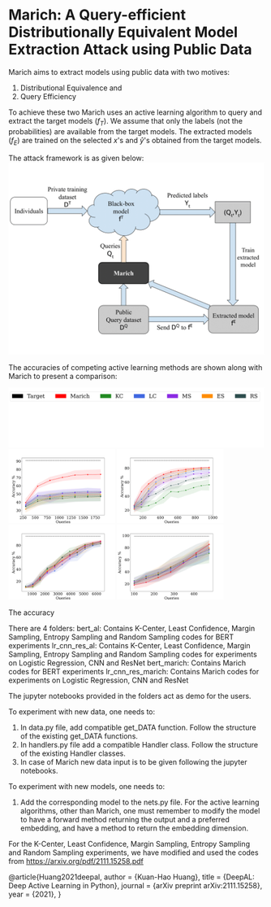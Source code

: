 # Marich: A Query-efficient Distributionally Equivalent Model Extraction Attack using Public Data

Marich aims to extract models using public data with two motives:
1. Distributional Equivalence and
2. Query Efficiency

To achieve these two Marich uses an active learning algorithm to query and extract the target models $(f_T)$. We assume that only the labels (not the probabilities) are available from the target models. The extracted models $(f_E)$ are trained on the selected $x$'s and $\hat{y}$'s obtained from the target models.

The attack framework is as given below:
![My Image](figures/attack_framework.png)

The accuracies of competing active learning methods are shown along with Marich to present a comparison:

<img src="figures/legend.png">
<img src="figures/LR_emnist.png" width="210" title="LR extracted using EMNIST"/> <img src="figures/LR_cifar.png" width="210" title="LR extracted using CIFAR10"/>
<img src="figures/CNN_emnist.png" width="210" title="CNN extracted using EMNIST"/> <img src="figures/bert_acc.png" width="210" title="BERT extracted using AGNEWS"/>

The accuracy 

There are 4 folders:
bert_al: Contains K-Center, Least Confidence, Margin Sampling, Entropy Sampling and Random Sampling codes for BERT experiments
lr_cnn_res_al: Contains K-Center, Least Confidence, Margin Sampling, Entropy Sampling and Random Sampling codes for experiments on Logistic Regression, CNN and ResNet
bert_marich: Contains Marich codes for BERT experiments
lr_cnn_res_marich: Contains Marich codes for experiments on Logistic Regression, CNN and ResNet

The jupyter notebooks provided in the folders act as demo for the users.

To experiment with new data, one needs to:
1. In data.py file, add compatible get_DATA function. Follow the structure of the existing get_DATA functions.
2. In handlers.py file add a compatible Handler class. Follow the structure of the existing Handler classes.
3. In case of Marich new data input is to be given following the jupyter notebooks.

To experiment with new models, one needs to:
1. Add the corresponding model to the nets.py file. For the active learning algorithms, other than Marich, one must remember to modify the model to have a forward method returning the output and a preferred embedding, and have a method to return the embedding dimension.


For the K-Center, Least Confidence, Margin Sampling, Entropy Sampling and Random Sampling experiments, we have modified and used the codes from https://arxiv.org/pdf/2111.15258.pdf


@article{Huang2021deepal,
    author    = {Kuan-Hao Huang},
    title     = {DeepAL: Deep Active Learning in Python},
    journal   = {arXiv preprint arXiv:2111.15258},
    year      = {2021},
}

